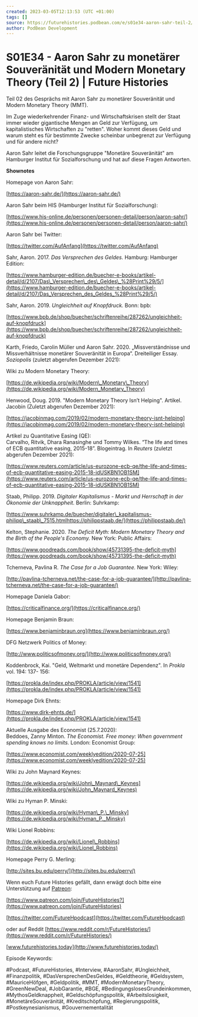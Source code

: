 ```yaml
---
created: 2023-03-05T12:13:53 (UTC +01:00)
tags: []
source: https://futurehistories.podbean.com/e/s01e34-aaron-sahr-teil-2/
author: PodBean Development
---
```


# S01E34 - Aaron Sahr zu monetärer Souveränität und Modern Monetary Theory (Teil 2) | Future Histories

Teil 02 des Gesprächs mit Aaron Sahr zu monetärer Souveränität und Modern Monetary Theory (MMT).

  
Im Zuge wiederkehrender Finanz- und Wirtschaftskrisen stellt der Staat immer wieder gigantische Mengen an Geld zur Verfügung, um kapitalistisches Wirtschaften zu "retten". Woher kommt dieses Geld und warum steht es für bestimmte Zwecke scheinbar unbegrenzt zur Verfügung und für andere nicht?

  
Aaron Sahr leitet die Forschungsgruppe "Monetäre Souveränität" am Hamburger Institut für Sozialforschung und hat auf diese Fragen Antworten.

**Shownotes**

Homepage von Aaron Sahr:

[https://aaron-sahr.de/](https://aaron-sahr.de/)

  
Aaron Sahr beim HIS (Hamburger Institut für Sozialforschung):

[https://www.his-online.de/personen/personen-detail/person/aaron-sahr/](https://www.his-online.de/personen/personen-detail/person/aaron-sahr/)

  
Aaron Sahr bei Twitter:

[https://twitter.com/AufAnfang](https://twitter.com/AufAnfang)

  
Sahr, Aaron. 2017. _Das Versprechen des Geldes._ Hamburg: Hamburger Edition:

[https://www.hamburger-edition.de/buecher-e-books/artikel-detail/d/2107/Das\_Versprechen\_des\_Geldes\_%28Print%29/5/](https://www.hamburger-edition.de/buecher-e-books/artikel-detail/d/2107/Das_Versprechen_des_Geldes_%28Print%29/5/)

  
Sahr, Aaron. 2019. _Ungleichheit auf Knopfdruck._ Bonn: bpb:

[https://www.bpb.de/shop/buecher/schriftenreihe/287262/ungleichheit-auf-knopfdruck](https://www.bpb.de/shop/buecher/schriftenreihe/287262/ungleichheit-auf-knopfdruck)

  
Karth, Friedo, Carolin Müller und Aaron Sahr. 2020. „Missverständnisse und Missverhältnisse monetärer Souveränität in Europa“. Dreiteiliger Essay. _Soziopolis_ (zuletzt abgerufen Dezember 2021):

  
Wiki zu Modern Monetary Theory:

[https://de.wikipedia.org/wiki/Modern\_Monetary\_Theory](https://de.wikipedia.org/wiki/Modern_Monetary_Theory)

  
Henwood, Doug. 2019. "Modern Monetary Theory Isn’t Helping". Artikel. Jacobin (Zuletzt abgerufen Dezember 2021):

[https://jacobinmag.com/2019/02/modern-monetary-theory-isnt-helping](https://jacobinmag.com/2019/02/modern-monetary-theory-isnt-helping)

  
Artikel zu Quantitative Easing (QE):  
Carvalho, Ritvik, Dhara Ranasinghe und Tommy Wilkes. “The life and times of ECB quantitative easing, 2015-18”. Blogeintrag. In _Reuters_ (zuletzt abgerufen Dezember 2021):

[https://www.reuters.com/article/us-eurozone-ecb-qe/the-life-and-times-of-ecb-quantitative-easing-2015-18-idUSKBN1OB1SM](https://www.reuters.com/article/us-eurozone-ecb-qe/the-life-and-times-of-ecb-quantitative-easing-2015-18-idUSKBN1OB1SM)

  
Staab, Philipp. 2019. _Digitaler Kapitalismus - Markt und Herrschaft in der Ökonomie der Unknappheit._ Berlin: Suhrkamp:

[https://www.suhrkamp.de/buecher/digitaler\_kapitalismus-philipp\_staab\_7515.htmlhttps://philippstaab.de/](https://philippstaab.de/)

  
Kelton, Stephanie. 2020. _The Deficit Myth: Modern Monetary Theory and the Birth of the People's Economy._ New York: Public Affairs:

[https://www.goodreads.com/book/show/45731395-the-deficit-myth](https://www.goodreads.com/book/show/45731395-the-deficit-myth)

  
Tcherneva, Pavlina R. _The Case for a Job Guarantee._ New York: Wiley:

[http://pavlina-tcherneva.net/the-case-for-a-job-guarantee/](http://pavlina-tcherneva.net/the-case-for-a-job-guarantee/)

  
Homepage Daniela Gabor:

[https://criticalfinance.org/](https://criticalfinance.org/)

  
Homepage Benjamin Braun:

[https://www.benjaminbraun.org](https://www.benjaminbraun.org/)

  
DFG Netzwerk Politics of Money:

[http://www.politicsofmoney.org/](http://www.politicsofmoney.org/)

  
Koddenbrock, Kai. "Geld, Weltmarkt und monetäre Dependenz". In _Prokla_ vol. 194: 137- 156:

[https://prokla.de/index.php/PROKLA/article/view/1541](https://prokla.de/index.php/PROKLA/article/view/1541)

  
Homepage Dirk Ehnts:

[https://www.dirk-ehnts.de/](https://prokla.de/index.php/PROKLA/article/view/1541)

  
Aktuelle Ausgabe des Economist (25.7.2020):  
Beddoes, Zanny Minton. _The Economist. Free money: When government spending knows no limits._ London: Economist Group:

[https://www.economist.com/weeklyedition/2020-07-25](https://www.economist.com/weeklyedition/2020-07-25)

  
Wiki zu John Maynard Keynes:

[https://de.wikipedia.org/wiki/John\_Maynard\_Keynes](https://de.wikipedia.org/wiki/John_Maynard_Keynes)

  
Wiki zu Hyman P. Minski:

[https://de.wikipedia.org/wiki/Hyman\_P.\_Minsky](https://de.wikipedia.org/wiki/Hyman_P._Minsky)

  
Wiki Lionel Robbins:

[https://de.wikipedia.org/wiki/Lionel\_Robbins](https://de.wikipedia.org/wiki/Lionel_Robbins)

  
Homepage Perry G. Merling:

[http://sites.bu.edu/perry/](http://sites.bu.edu/perry/)

  
Wenn euch Future Histories gefällt, dann erwägt doch bitte eine Unterstützung auf [Patreon](https://www.patreon.com/join/FutureHistories):

[https://www.patreon.com/join/FutureHistories?](https://www.patreon.com/join/FutureHistories)

[https://twitter.com/FutureHpodcast](https://twitter.com/FutureHpodcast)

oder auf Reddit [https://www.reddit.com/r/FutureHistories/](https://www.reddit.com/r/FutureHistories/)

[www.futurehistories.today](http://www.futurehistories.today/)

Episode Keywords:

#Podcast, #FutureHistories, #Interview, #AaronSahr, #Ungleichheit, #Finanzpolitik, #DasVersprechenDesGeldes, #Geldtheorie, #Geldsystem, #MauriceHöfgen, #Geldpolitik, #MMT, #ModernMonetaryTheory, #GreenNewDeal, #JobGarantie, #BGE, #BedingungslosesGrundeinkommen, #MythosGeldknappheit, #Geldschöpfungspolitik, #Arbeitslosigkeit, #MonetäreSouveränität, #Kreditschöpfung, #Regierungspolitik, #Postkeynesianismus, #Gouvernementalität
